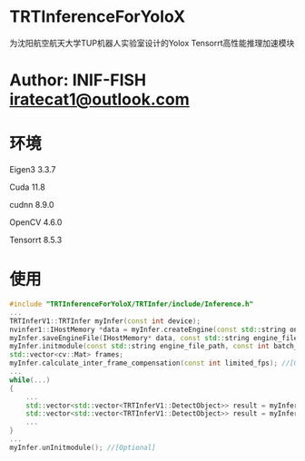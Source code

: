 # TRTInferenceForYoloX

为沈阳航空航天大学TUP机器人实验室设计的Yolox Tensorrt高性能推理加速模块

# Author: INIF-FISH iratecat1@outlook.com

# 环境

Eigen3 3.3.7

Cuda 11.8

cudnn 8.9.0

OpenCV 4.6.0

Tensorrt 8.5.3

# 使用

```cpp
#include "TRTInferenceForYoloX/TRTInfer/include/Inference.h"
...
TRTInferV1::TRTInfer myInfer(const int device);
nvinfer1::IHostMemory *data = myInfer.createEngine(const std::string onnx_path, unsigned int maxBatchSize, int input_h, int input_w); //[Optional]
myInfer.saveEngineFile(IHostMemory* data, const std::string engine_file_path); //[Optional]
myInfer.initmodule(const std::string engine_file_path, const int batch_size, const int num_apex, const int num_classes, const int num_colors, const int topK);
std::vector<cv::Mat> frames;
myInfer.calculate_inter_frame_compensation(const int limited_fps); //[Optional]
...
while(...)
{
    ...
    std::vector<std::vector<TRTInferV1::DetectObject>> result = myInfer.doInference(std::vector<cv::Mat> &frames, float confidence_threshold, float nms_threshold);
    std::vector<std::vector<TRTInferV1::DetectObject>> result = myInfer.doInferenceLimitFPS(std::vector<cv::Mat> &frames, float confidence_threshold, float nms_threshold, const int limited_fps); //[Optional]
    ...
}
...
myInfer.unInitmodule(); //[Optional]
```
